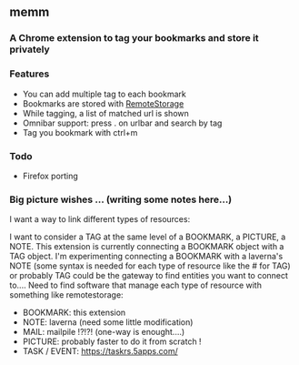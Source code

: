 ## memm
### A Chrome extension to tag your bookmarks and store it privately

### Features
- You can add multiple tag to each bookmark
- Bookmarks are stored with [RemoteStorage](https://github.com/remotestorage/remotestorage.js)
- While tagging, a list of matched url is shown
- Omnibar support: press .<space> on urlbar and search by tag
- Tag you bookmark with ctrl+m

### Todo
- Firefox porting

### Big picture wishes ... (writing some notes here...)
I want a way to link different types of resources:

I want to consider a TAG at the same level of a BOOKMARK,
a PICTURE, a NOTE. This extension is currently connecting
a BOOKMARK object with a TAG object. I'm experimenting connecting
a BOOKMARK with a laverna's NOTE (some syntax is needed for each type of
resource like the # for TAG) or probably TAG could be the gateway 
to find entities you want to connect to....
Need to find software that manage each type of resource with something like
remotestorage:

- BOOKMARK: this extension
- NOTE: laverna (need some little modification)
- MAIL: mailpile !?!?! (one-way is enought....)
- PICTURE: probably faster to do it from scratch !
- TASK / EVENT: https://taskrs.5apps.com/
